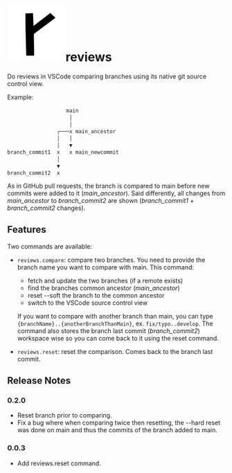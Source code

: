 # ![Alt text](https://raw.githubusercontent.com/mlgarchery/reviews/main/images/reviews.png) reviews

Do reviews in VSCode comparing branches using its native git source control view.

Example:

```
                   main
                    │
                    │
                ┌───x main_ancestor
                │   │
                │   ▼
branch_commit1  x   x main_newcommit
                │
                ▼
branch_commit2  x
```

As in GitHub pull requests, the branch is compared to main before new commits were added to it (_main_ancestor_). Said differently, all changes from _main_ancestor_ to _branch_commit2_ are shown (_branch_commit1_ + _branch_commit2_ changes).

## Features

Two commands are available:

- `reviews.compare`: compare two branches. You need to provide the branch name you want to compare with main. This command:

  - fetch and update the two branches (if a remote exists)
  - find the branches common ancestor (_main_ancestor_)
  - reset --soft the branch to the common ancestor
  - switch to the VSCode source control view

  If you want to compare with another branch than main, you can type `{branchName}..{anotherBranchThanMain}`, ex. `fix/typo..develop`.
  The command also stores the branch last commit (_branch_commit2_) workspace wise so you can come back to it using the reset command.

- `reviews.reset`: reset the comparison. Comes back to the branch last commit.

## Release Notes

### 0.2.0

- Reset branch prior to comparing.
- Fix a bug where when comparing twice then resetting, the --hard reset was done on main and thus the commits of the branch added to main.

### 0.0.3

- Add reviews.reset command.
